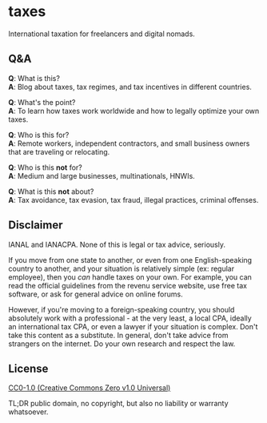 # taxes

International taxation for freelancers and digital nomads.

## Q&A

**Q**: What is this?<br>
**A**: Blog about taxes, tax regimes, and tax incentives in different countries.

**Q**: What's the point?<br>
**A**: To learn how taxes work worldwide and how to legally optimize your own taxes.

**Q**: Who is this for?<br>
**A**: Remote workers, independent contractors, and small business owners that are traveling or relocating.

**Q**: Who is this **not** for?<br>
**A**: Medium and large businesses, multinationals, HNWIs.

**Q**: What is this **not** about?<br>
**A**: Tax avoidance, tax evasion, tax fraud, illegal practices, criminal offenses.

## Disclaimer

IANAL and IANACPA. None of this is legal or tax advice, seriously.

If you move from one state to another, or even from one English-speaking country to another, and your situation is relatively simple (ex: regular employee), then you _can_ handle taxes on your own. For example, you can read the official guidelines from the revenu service website, use free tax software, or ask for general advice on online forums.

However, if you're moving to a foreign-speaking country, you should absolutely work with a professional - at the very least, a local CPA, ideally an international tax CPA, or even a lawyer if your situation is complex. Don't take this content as a substitute. In general, don't take advice from strangers on the internet. Do your own research and respect the law.

## License

[CC0-1.0 (Creative Commons Zero v1.0 Universal)](https://creativecommons.org/publicdomain/zero/1.0/)

TL;DR public domain, no copyright, but also no liability or warranty whatsoever.
